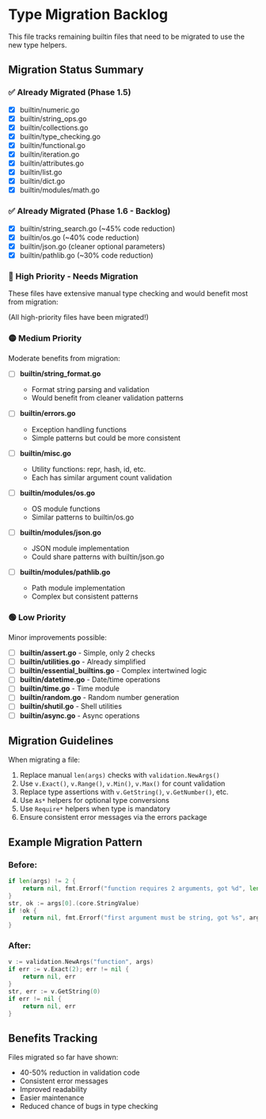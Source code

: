 # Type Migration Backlog

This file tracks remaining builtin files that need to be migrated to use the new type helpers.

## Migration Status Summary

### ✅ Already Migrated (Phase 1.5)
- [x] builtin/numeric.go
- [x] builtin/string_ops.go  
- [x] builtin/collections.go
- [x] builtin/type_checking.go
- [x] builtin/functional.go
- [x] builtin/iteration.go
- [x] builtin/attributes.go
- [x] builtin/list.go
- [x] builtin/dict.go
- [x] builtin/modules/math.go

### ✅ Already Migrated (Phase 1.6 - Backlog)
- [x] builtin/string_search.go (~45% code reduction)
- [x] builtin/os.go (~40% code reduction)
- [x] builtin/json.go (cleaner optional parameters)
- [x] builtin/pathlib.go (~30% code reduction)

### 🔴 High Priority - Needs Migration
These files have extensive manual type checking and would benefit most from migration:

(All high-priority files have been migrated!)

### 🟡 Medium Priority
Moderate benefits from migration:

- [ ] **builtin/string_format.go**
  - Format string parsing and validation
  - Would benefit from cleaner validation patterns

- [ ] **builtin/errors.go**
  - Exception handling functions
  - Simple patterns but could be more consistent

- [ ] **builtin/misc.go**
  - Utility functions: repr, hash, id, etc.
  - Each has similar argument count validation

- [ ] **builtin/modules/os.go**
  - OS module functions
  - Similar patterns to builtin/os.go

- [ ] **builtin/modules/json.go**
  - JSON module implementation
  - Could share patterns with builtin/json.go

- [ ] **builtin/modules/pathlib.go**
  - Path module implementation
  - Complex but consistent patterns

### 🟢 Low Priority
Minor improvements possible:

- [ ] **builtin/assert.go** - Simple, only 2 checks
- [ ] **builtin/utilities.go** - Already simplified
- [ ] **builtin/essential_builtins.go** - Complex intertwined logic
- [ ] **builtin/datetime.go** - Date/time operations
- [ ] **builtin/time.go** - Time module
- [ ] **builtin/random.go** - Random number generation
- [ ] **builtin/shutil.go** - Shell utilities
- [ ] **builtin/async.go** - Async operations

## Migration Guidelines

When migrating a file:

1. Replace manual `len(args)` checks with `validation.NewArgs()`
2. Use `v.Exact()`, `v.Range()`, `v.Min()`, `v.Max()` for count validation
3. Replace type assertions with `v.GetString()`, `v.GetNumber()`, etc.
4. Use `As*` helpers for optional type conversions
5. Use `Require*` helpers when type is mandatory
6. Ensure consistent error messages via the errors package

## Example Migration Pattern

### Before:
```go
if len(args) != 2 {
    return nil, fmt.Errorf("function requires 2 arguments, got %d", len(args))
}
str, ok := args[0].(core.StringValue)
if !ok {
    return nil, fmt.Errorf("first argument must be string, got %s", args[0].Type())
}
```

### After:
```go
v := validation.NewArgs("function", args)
if err := v.Exact(2); err != nil {
    return nil, err
}
str, err := v.GetString(0)
if err != nil {
    return nil, err
}
```

## Benefits Tracking

Files migrated so far have shown:
- 40-50% reduction in validation code
- Consistent error messages
- Improved readability
- Easier maintenance
- Reduced chance of bugs in type checking